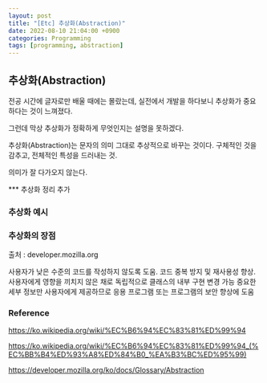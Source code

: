 ```yaml
---
layout: post
title: "[Etc] 추상화(Abstraction)"
date: 2022-08-10 21:04:00 +0900
categories: Programming
tags: [programming, abstraction]
---
```


## 추상화(Abstraction)

전공 시간에 글자로만 배울 때에는 몰랐는데,
실전에서 개발을 하다보니 추상화가 중요하다는 것이 느껴졌다.

그런데 막상 추상화가 정확하게 무엇인지는 설명을 못하겠다.

추상화(Abstraction)는 문자의 의미 그대로 추상적으로 바꾸는 것이다.
구체적인 것을 감추고, 전체적인 특성을 드러내는 것.

의미가 잘 다가오지 않는다.

\*\*\* 추상화 정리 추가

### 추상화 예시

### 추상화의 장점

출처 : developer.mozilla.org

사용자가 낮은 수준의 코드를 작성하지 않도록 도움.
코드 중복 방지 및 재사용성 향상.
사용자에게 영향을 끼치지 않은 채로 독립적으로 클래스의 내부 구현 변경 가능
중요한 세부 정보만 사용자에게 제공하므로 응용 프로그램 또는 프로그램의 보안 향상에 도움

### Reference

https://ko.wikipedia.org/wiki/%EC%B6%94%EC%83%81%ED%99%94

https://ko.wikipedia.org/wiki/%EC%B6%94%EC%83%81%ED%99%94_(%EC%BB%B4%ED%93%A8%ED%84%B0_%EA%B3%BC%ED%95%99)

https://developer.mozilla.org/ko/docs/Glossary/Abstraction
